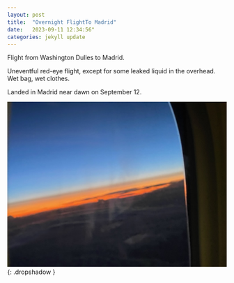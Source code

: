 ```yaml
---
layout: post
title:  "Overnight FlightTo Madrid"
date:   2023-09-11 12:34:56"
categories: jekyll update
---
```

Flight from Washington Dulles to Madrid.

Uneventful red-eye flight, except for some leaked
liquid in the overhead.  Wet bag, wet clothes.

Landed in Madrid near dawn on September 12.

![Dawn viewed from airplane window](/images/spain/2023-09-12/IMG_3011.jpg){: .dropshadow }